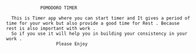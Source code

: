                  POMODORO TIMER 

      This is Timer app where you can start timer and It gives a period of time for your work but also provide a good time for Rest . Because rest is also important with work .
      So if you use it will help you in building your consistency in your work . 
                       Please Enjoy 
